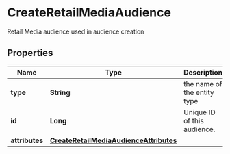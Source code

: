 

# CreateRetailMediaAudience

Retail Media audience used in audience creation

## Properties

| Name | Type | Description | Notes |
|------------ | ------------- | ------------- | -------------|
|**type** | **String** | the name of the entity type |  |
|**id** | **Long** | Unique ID of this audience. |  |
|**attributes** | [**CreateRetailMediaAudienceAttributes**](CreateRetailMediaAudienceAttributes.md) |  |  |



